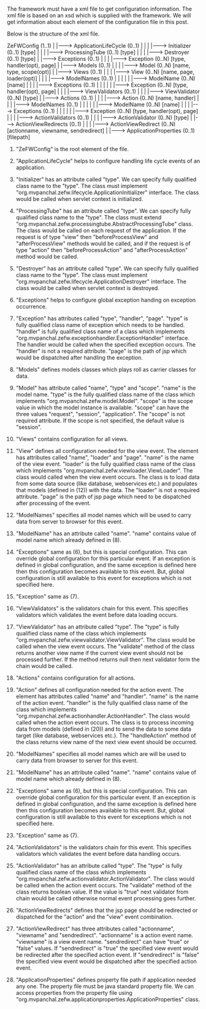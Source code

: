 The framework must have a xml file to get configuration information. The xml file is based on an xsd which is supplied with the framework. We will get information about each element of the configuration file in this post.

Below is the structure of the xml file.

ZeFWConfig (1..1)
    |
    |---> ApplicationLifeCycle (0..1)
    |     |
    |     |---> Initializer (0..1) [type]
    |     |
    |     |---> ProcessingTube (0..1) [type]
    |     |
    |     |---> Destroyer (0..1) [type]
    |
    |---> Exceptions (0..1)
    |     |
    |     |---> Exception (0..N) [type, handler(opt), page]
    |
    |---> Models (0..1)
    |     |
    |     |---> Model (0..N) [name, type, scope(opt)]
    |
    |---> Views (0..1)
    |     |
    |     |---> View (0..N) [name, page, loader(opt)]
    |           |
    |           |---> ModelNames (0..1)
    |           |     |
    |           |     |---> ModelName (0..N) [name]
    |           |
    |           |---> Exceptions (0..1)
    |           |     |
    |           |     |---> Exception (0..N) [type, handler(opt), page]
    |           |
    |           |---> ViewValidators (0..1)
    |                 |
    |                 |---> ViewValidator (0..N) [type]
    |
    |---> Actions (0..1)
    |     |
    |     |---> Action (0..N) [name, handler]
    |           |
    |           |---> ModelNames (0..1)
    |           |     |
    |           |     |---> ModelName (0..N) [name]
    |           |
    |           |---> Exceptions (0..1)
    |           |     |
    |           |     |---> Exception (0..N) [type, handler(opt), page]
    |           |
    |           |---> ActionValidators (0..1)
    |                 |
    |                 |---> ActionValidator (0..N) [type]
    |
    |---> ActionViewRedirects (0..1)
    |     |
    |     |---> ActionViewRedirect (0..N) [actionname, viewname, sendredirect]
    |
    |---> ApplicationProperties (0..1) [filepath]


1. "ZeFWConfig" is the root element of the file.

2. "ApplicationLifeCycle" helps to configure handling life cycle events of an application.

3. "Initializer" has an attribute called "type". We can specify fully qualified class name to the "type". The class must implement "org.mvpanchal.zefw.lifecycle.ApplicationInitializer" interface. The class would be called when servlet context is initialized.

4. "ProcessingTube" has an attribute called "type". We can specify fully qualified class name to the "type". The class must extend "org.mvpanchal.zefw.processingtube.AbstractProcessingTube" class. The class would be called on each request of the application. If the request is of type "view" then "beforeProcessView" and "afterProcessView" methods would be called, and if the request is of type "action" then "beforeProcessAction" and "afterProcessAction" method would be called.

5. "Destroyer" has an attribute called "type". We can specify fully qualified class name to the "type". The class must implement "org.mvpanchal.zefw.lifecycle.ApplicationDestroyer" interface. The class would be called when servlet context is destroyed.

6. "Exceptions" helps to configure global exception handing on exception occurrence.

7. "Exception" has attributes called "type", "handler", "page". "type" is fully qualified class name of exception which needs to be handled. "handler" is fully qualified class name of a class which implements "org.mvpanchal.zefw.exceptionhandler.ExceptionHandler" interface. The handler would be called when the specified exception occurs. The "handler" is not a required attribute. "page" is the path of jsp which would be dispatched after handling the exception.

8. "Models" defines models classes which plays roll as carrier classes for data.

9. "Model" has attribute called "name", "type" and "scope". "name" is the model name. "type" is the fully qualified class name of the class which implements "org.mvpanchal.zefw.model.Model". "scope" is the scope value in which the model instance is available. "scope" can have the three values "request", "session", "application". The "scope" is not required attribute. If the scope is not specified, the default value is "session".

10. "Views" contains configuration for all views.

11. "View" defines all configuration needed for the view event. The element has attributes called "name", "loader" and "page". "name" is the name of the view event. "loader" is the fully qualified class name of the class which implements "org.mvpanchal.zefw.viewloader.ViewLoader". The class would called when the view event occurs. The class is to load data from some data source (like database, webservices etc.) and populates that models (defined in (12)) with the data. The "loader" is not a required attribute. "page" is the path of jsp page which need to be dispatched after processing of the event.

12. "ModelNames" specifies all model names which will be used to carry data from server to browser for this event.

13. "ModelName" has an attribute called "name". "name" contains value of model name which already defined in (8).

14. "Exceptions" same as (6), but this is special configuration. This can override global configuration for this particular event. If an exception is defined in global configuration, and the same exception is defined here then this configuration becomes available to this event. But, global configuration is still available to this event for exceptions which is not specified here.

15. "Exception" same as (7).

16. "ViewValidators" is the validators chain for this event. This specifies validators which validates the event before data loading occurs.

17. "ViewValidator" has an attribute called "type". The "type" is fully qualified class name of the class which implements "org.mvpanchal.zefw.viewvalidator.ViewValidator". The class would be called when the view event occurs. The "validate" method of the class returns another view name if the current view event should not be processed further. If the method returns null then next validator form the chain would be called.

18. "Actions" contains configuration for all actions.

19. "Action" defines all configuration needed for the action event. The element has attributes called "name" and "handler". "name" is the name of the action event. "handler" is the fully qualified class name of the class which implements "org.mvpanchal.zefw.actionhandler.ActionHandler". The class would called when the action event occurs. The class is to process incoming data from models (defined in (20)) and to send the data to some data target (like database, webservices etc.). The "handleAction" method of the class returns view name of the next view event should be occurred.

20. "ModelNames" specifies all model names which are will be used to carry data from browser to server for this event.

21. "ModelName" has an attribute called "name". "name" contains value of model name which already defined in (8).

22. "Exceptions" same as (6), but this is special configuration. This can override global configuration for this particular event. If an exception is defined in global configuration, and the same exception is defined here then this configuration becomes available to this event. But, global configuration is still available to this event for exceptions which is not specified here.

23. "Exception" same as (7).

24. "ActionValidators" is the validators chain for this event. This specifies validators which validates the event before data handling occurs.

25. "ActionValidator" has an attribute called "type". The "type" is fully qualified class name of the class which implements "org.mvpanchal.zefw.actionvalidator.ActionValidator". The class would be called when the action event occurs. The "validate" method of the class returns boolean value. If the value is "true" next validator from chain would be called otherwise normal event processing goes further.

26. "ActionViewRedirects" defines that the jsp page should be redirected or dispatched for the "action" and the "view" event combination.

27. "ActionViewRedirect" has three attributes called "actionname", "viewname" and "sendredirect". "actionname" is a action event name. "viewname" is a view event name. "sendredirect" can have "true" or "false" values. If "sendredirect" is "true" the specified view event would be redirected after the specified action event. If "sendredirect" is "false" the specified view event would be dispatched after the specified action event.

28. "ApplicationProperties" defines property file path if application needed any one. The property file must be java standard property file. We can access properties from the property file using "org.mvpanchal.zefw.applicationproperties.ApplicationProperties" class. 